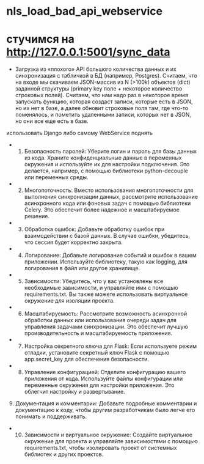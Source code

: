 # nls_load_bad_api_webservice
# стучимся на http://127.0.0.1:5001/sync_data

+ Загрузка из «плохого» API большого количества данных и их синхронизация с табличкой в БД (например, Postgres). Считаем, что на входе мы скачиваем JSON-массив из N (>100k) объектов (dict) заданной структуры (primary key поле + некоторое количество строковых полей). Считаем, что нам надо раз в некоторое время запускать функцию, которая создаст записи, которые есть в JSON, но их нет в базе, а далее обновит строковые поля там, где что-то поменялось, и пометить удаленными записи, которых нет в JSON, но они все еще есть в базе.

использовать Django 
либо самому WebService поднять

+ 1. Безопасность паролей:
Уберите логин и пароль для базы данных из кода. Храните конфиденциальные данные в переменных окружения и используйте их для настройки подключения. Это делается, например, с помощью библиотеки python-decouple или переменных среды.

+ 2. Многопоточность:
Вместо использования многопоточности для выполнения синхронизации данных, рассмотрите использование асинхронного кода или фоновых задач с помощью библиотеки Celery. Это обеспечит более надежное и масштабируемое решение.

+ 3. Обработка ошибок:
Добавьте обработку ошибок при взаимодействии с базой данных. В случае ошибки, убедитесь, что сессия будет корректно закрыта.

+ 4. Логирование:
Добавьте логирование событий и ошибок в вашем приложении. Используйте библиотеку, такую как logging, для логирования в файл или другое хранилище.

+ 5. Зависимости:
Убедитесь, что у вас установлены все необходимые зависимости, и управляйте ими с помощью requirements.txt. Вы также можете использовать виртуальное окружение для изоляции проекта.

+ 6. Масштабируемость:
Рассмотрите возможность асинхронной обработки данных или использования очереди задач для управления задачами синхронизации. Это обеспечит лучшую производительность и масштабируемость приложения.

+ 7. Настройка секретного ключа для Flask:
Если используете режим отладки, установите секретный ключ Flask с помощью app.secret_key для обеспечения безопасности.

+ 8. Управление конфигурацией:
Отделите конфигурацию вашего приложения от кода. Используйте файлы конфигурации или переменные окружения для настройки приложения. Это облегчит настройку и развертывание.

9. Документация и комментарии:
Добавьте подробные комментарии и документацию к коду, чтобы другим разработчикам было легче его понимать и поддерживать.

+ 10. Зависимости и виртуальное окружение:
Создайте виртуальное окружение для проекта и управляйте зависимостями с помощью requirements.txt, чтобы изолировать проект от системных библиотек и других проектов.